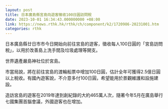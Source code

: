 ```yaml
---
layout: post
title: 日本廣島縣宮島向遊客徵收100日圓訪問稅
date: 2023-10-01 16:34:43.000000000 +08:00
link: https://news.rthk.hk/rthk/ch/component/k2/1720986-20231001.htm
categories: rthk
---
```


日本廣島縣廿日市市今日開始向前往宮島的遊客，徵收每人100日圓的「宮島訪問稅」，以用於改善島上洗手間及垃圾處理等開支。

世界遺產嚴島神社位於宮島。

市當局說，將在前往宮島的渡輪船票中增加100日圓，估計全年可獲得2.5億日圓以上稅收。有國內遊客說，不介意多付100日圓，希望能用於景觀維護和設施建設。

造訪宮島的遊客在2019年達到創紀錄的大約465萬人次，隨著今年5月在廣島舉行七國集團首腦會議，外國遊客也在增加。
